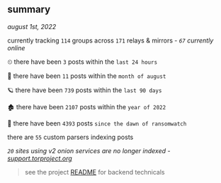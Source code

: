 
## summary
_august 1st, 2022_

currently tracking `114` groups across `171` relays & mirrors - _`67` currently online_

⏲ there have been `3` posts within the `last 24 hours`

🦈 there have been `11` posts within the `month of august`

🪐 there have been `739` posts within the `last 90 days`

🏚 there have been `2107` posts within the `year of 2022`

🦕 there have been `4393` posts `since the dawn of ransomwatch`

there are `55` custom parsers indexing posts

_`20` sites using v2 onion services are no longer indexed - [support.torproject.org](https://support.torproject.org/onionservices/v2-deprecation/)_

> see the project [README](https://github.com/joshhighet/ransomwatch#ransomwatch--) for backend technicals
